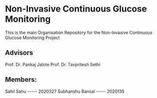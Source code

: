 # Non-Invasive Continuous Glucose Monitoring

This is the main Organisation Repository for the Non-Invasive Continuous Glucose Monitoring Project

## Advisors

Prof. Dr. Pankaj Jalote
Prof. Dr. Tavpritesh Sethi



## Members:

Sahil Sahu         ----- 2020327
Subhanshu Bansal   ----- 2020135
